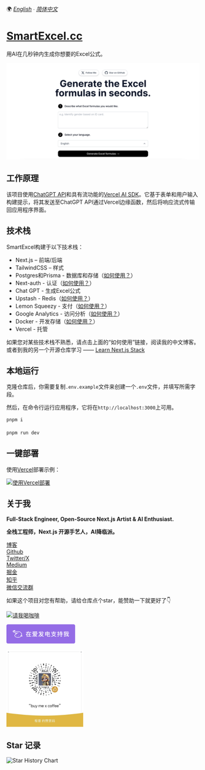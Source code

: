 🌍 *[English](README.md) ∙ [简体中文](README-zh.md)*

# [SmartExcel.cc](https://www.smartExcel.cc/)

用AI在几秒钟内生成你想要的Excel公式。

[![生成Excel公式](./public/screenshot.png)](https://www.smartExcel.cc/)

## 工作原理

该项目使用[ChatGPT API](https://openai.com/api/)和具有流功能的[Vercel AI SDK](https://sdk.vercel.ai/docs)。它基于表单和用户输入构建提示，将其发送至ChatGPT API通过Vercel边缘函数，然后将响应流式传输回应用程序界面。

## 技术栈

SmartExcel构建于以下技术栈：

- Next.js – 前端/后端
- TailwindCSS – 样式
- Postgres和Prisma - 数据库和存储（[如何使用？](https://weijunext.com/article/061d8cd9-fcf3-4d9e-bd33-e257bc4f9989)）
- Next-auth - 认证（[如何使用？](https://weijunext.com/article/061d8cd9-fcf3-4d9e-bd33-e257bc4f9989)） 
- Chat GPT - 生成Excel公式
- Upstash - Redis（[如何使用？](https://weijunext.com/article/6510121c-90da-4d20-85a1-72cbbdb3983b)）
- Lemon Squeezy - 支付（[如何使用？](https://weijunext.com/article/integrate-lemonsqueezy-api)）
- Google Analytics - 访问分析（[如何使用？](https://weijunext.com/article/979b9033-188c-4d88-bfff-6cf74d28420d)）
- Docker - 开发存储（[如何使用？](https://weijunext.com/article/b33a5545-fd26-47a6-8641-3c7467fb3910)）
- Vercel - 托管

如果您对某些技术栈不熟悉，请点击上面的“如何使用”链接，阅读我的中文博客。或者到我的另一个开源仓库学习 —— [Learn Next.js Stack](https://github.com/weijunext/nextjs-learn-demos)

## 本地运行

克隆仓库后，你需要复制`.env.example`文件来创建一个`.env`文件，并填写所需字段。

然后，在命令行运行应用程序，它将在`http://localhost:3000`上可用。

```bash
pnpm i

pnpm run dev
```

## 一键部署

使用[Vercel](https://vercel.com?utm_source=github&utm_medium=readme&utm_campaign=vercel-examples)部署示例：

[![使用Vercel部署](https://vercel.com/button)](https://vercel.com/new/clone?repository-url=https://github.com/weijunext/smart-excel-ai&project-name=&repository-name=smart-excel-ai&demo-title=SmartExcel&demo-description=Generate%20the%20Excel%20formulas%20you%20need%20in%20seconds%20using%20AI.&demo-url=https://smartexcel.cc&demo-image=https://smartexcel.cc/opengraph-image.png)

## 关于我

**Full-Stack Engineer, Open-Source Next.js Artist & AI Enthusiast.**

**全栈工程师，Next.js 开源手艺人，AI降临派。**

[博客](https://weijunext.com)  
[Github](https://github.com/weijunext)  
[Twitter/X](https://twitter.com/weijunext)  
[Medium](https://medium.com/@weijunext)  
[掘金](https://juejin.cn/user/26044008768029)  
[知乎](https://www.zhihu.com/people/mo-mo-mo-89-12-11)  
[微信交流群](https://weijunext.com/make-a-friend)  

如果这个项目对您有帮助，请给仓库点个star，能赞助一下就更好了👇

<a href="https://www.buymeacoffee.com/weijunextz" target="_blank"><img src="https://cdn.buymeacoffee.com/buttons/v2/default-yellow.png" alt="请我喝咖啡" style="height: 41px !important;width: 174px !important;" ></a>


<a href="https://afdian.net/a/weijunext" target="_blank"><img src="./public/afd.png" alt="在爱发电支持我" style="height: 50px !important"></a>

<img src="./public/zs.jpeg" alt="赞赏作者" style="height: 200px; width: 200px">

## Star 记录

![Star History Chart](https://api.star-history.com/svg?repos=weijunext/smart-excel-ai&type=Date)